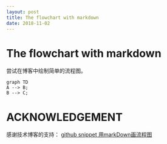 ```yaml
---
layout: post
title: The flowchart with markdown
date: 2018-11-02
---
```

# The flowchart with markdown

尝试在博客中绘制简单的流程图。

```mermaid
graph TD
A --> B;
B --> C;
```




# ACKNOWLEDGEMENT

感谢技术博客的支持：
[github snippet 用markDown画流程图](https://blog.csdn.net/nihaoa50/article/details/79420349)
